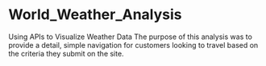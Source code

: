 # World_Weather_Analysis
Using APIs to Visualize Weather Data
The purpose of this analysis was to provide a detail, simple navigation for customers looking to travel based on the criteria they submit on the site. 
